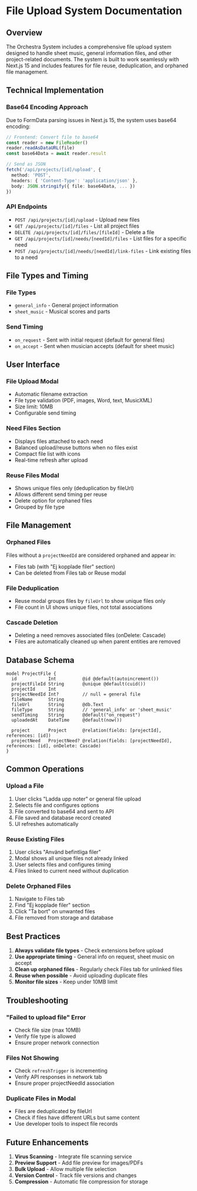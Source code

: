 # File Upload System Documentation

## Overview

The Orchestra System includes a comprehensive file upload system designed to handle sheet music, general information files, and other project-related documents. The system is built to work seamlessly with Next.js 15 and includes features for file reuse, deduplication, and orphaned file management.

## Technical Implementation

### Base64 Encoding Approach

Due to FormData parsing issues in Next.js 15, the system uses base64 encoding:

```typescript
// Frontend: Convert file to base64
const reader = new FileReader()
reader.readAsDataURL(file)
const base64Data = await reader.result

// Send as JSON
fetch('/api/projects/[id]/upload', {
  method: 'POST',
  headers: { 'Content-Type': 'application/json' },
  body: JSON.stringify({ file: base64Data, ... })
})
```

### API Endpoints

- `POST /api/projects/[id]/upload` - Upload new files
- `GET /api/projects/[id]/files` - List all project files
- `DELETE /api/projects/[id]/files/[fileId]` - Delete a file
- `GET /api/projects/[id]/needs/[needId]/files` - List files for a specific need
- `POST /api/projects/[id]/needs/[needId]/link-files` - Link existing files to a need

## File Types and Timing

### File Types
- `general_info` - General project information
- `sheet_music` - Musical scores and parts

### Send Timing
- `on_request` - Sent with initial request (default for general files)
- `on_accept` - Sent when musician accepts (default for sheet music)

## User Interface

### File Upload Modal
- Automatic filename extraction
- File type validation (PDF, images, Word, text, MusicXML)
- Size limit: 10MB
- Configurable send timing

### Need Files Section
- Displays files attached to each need
- Balanced upload/reuse buttons when no files exist
- Compact file list with icons
- Real-time refresh after upload

### Reuse Files Modal
- Shows unique files only (deduplication by fileUrl)
- Allows different send timing per reuse
- Delete option for orphaned files
- Grouped by file type

## File Management

### Orphaned Files
Files without a `projectNeedId` are considered orphaned and appear in:
- Files tab (with "Ej kopplade filer" section)
- Can be deleted from Files tab or Reuse modal

### File Deduplication
- Reuse modal groups files by `fileUrl` to show unique files only
- File count in UI shows unique files, not total associations

### Cascade Deletion
- Deleting a need removes associated files (onDelete: Cascade)
- Files are automatically cleaned up when parent entities are removed

## Database Schema

```prisma
model ProjectFile {
  id            Int          @id @default(autoincrement())
  projectFileId String       @unique @default(cuid())
  projectId     Int
  projectNeedId Int?         // null = general file
  fileName      String
  fileUrl       String       @db.Text
  fileType      String       // 'general_info' or 'sheet_music'
  sendTiming    String       @default("on_request")
  uploadedAt    DateTime     @default(now())
  
  project       Project      @relation(fields: [projectId], references: [id])
  projectNeed   ProjectNeed? @relation(fields: [projectNeedId], references: [id], onDelete: Cascade)
}
```

## Common Operations

### Upload a File
1. User clicks "Ladda upp noter" or general file upload
2. Selects file and configures options
3. File converted to base64 and sent to API
4. File saved and database record created
5. UI refreshes automatically

### Reuse Existing Files
1. User clicks "Använd befintliga filer"
2. Modal shows all unique files not already linked
3. User selects files and configures timing
4. Files linked to current need without duplication

### Delete Orphaned Files
1. Navigate to Files tab
2. Find "Ej kopplade filer" section
3. Click "Ta bort" on unwanted files
4. File removed from storage and database

## Best Practices

1. **Always validate file types** - Check extensions before upload
2. **Use appropriate timing** - General info on request, sheet music on accept
3. **Clean up orphaned files** - Regularly check Files tab for unlinked files
4. **Reuse when possible** - Avoid uploading duplicate files
5. **Monitor file sizes** - Keep under 10MB limit

## Troubleshooting

### "Failed to upload file" Error
- Check file size (max 10MB)
- Verify file type is allowed
- Ensure proper network connection

### Files Not Showing
- Check `refreshTrigger` is incrementing
- Verify API responses in network tab
- Ensure proper projectNeedId association

### Duplicate Files in Modal
- Files are deduplicated by fileUrl
- Check if files have different URLs but same content
- Use developer tools to inspect file records

## Future Enhancements

1. **Virus Scanning** - Integrate file scanning service
2. **Preview Support** - Add file preview for images/PDFs
3. **Bulk Upload** - Allow multiple file selection
4. **Version Control** - Track file versions and changes
5. **Compression** - Automatic file compression for storage